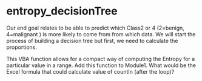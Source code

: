 # entropy_decisionTree

Our end goal relates to be able to predict which Class2 or 4 (2=benign, 4=malignant ) is more likely to come from from which data.  We will start the process of building a decision tree but  first, we need to calculate the proportions.

This VBA function allows for a compact way of computing the Entropy for a particular value in a range. Add this function to Module1.  What would be the Excel formula that could calculate value of countIn (after the loop)?
